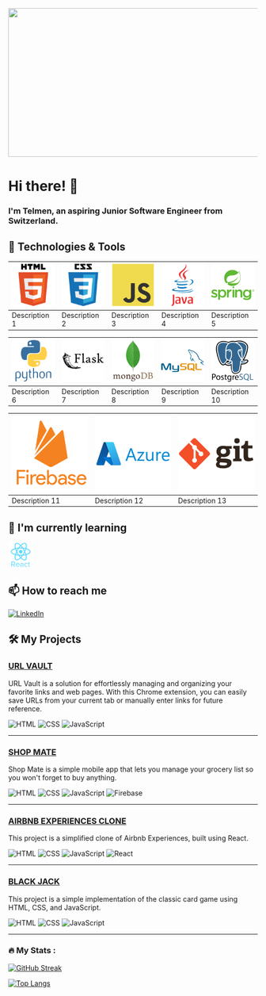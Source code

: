 <div align="center">
  <img src="https://media.giphy.com/media/dWesBcTLavkZuG35MI/giphy.gif" width="850" height="300"/>
</div>

# Hi there! 👋

<h3>I'm Telmen, an aspiring Junior Software Engineer from Switzerland.</h3>

## 🔧 Technologies & Tools

| ![HTML5](https://github.com/devicons/devicon/blob/master/icons/html5/html5-original-wordmark.svg) | ![CSS3](https://github.com/devicons/devicon/blob/master/icons/css3/css3-original-wordmark.svg) | ![JavaScript](https://github.com/devicons/devicon/blob/master/icons/javascript/javascript-original.svg) | ![Java](https://github.com/devicons/devicon/blob/master/icons/java/java-original-wordmark.svg) | ![Spring](https://github.com/devicons/devicon/blob/master/icons/spring/spring-original-wordmark.svg) |
| --- | --- | --- | --- | --- |
| Description 1 | Description 2 | Description 3 | Description 4 | Description 5 |

| ![Python](https://github.com/devicons/devicon/blob/master/icons/python/python-original-wordmark.svg) | ![Flask](https://github.com/devicons/devicon/blob/master/icons/flask/flask-original-wordmark.svg) | ![MongoDB](https://github.com/devicons/devicon/blob/master/icons/mongodb/mongodb-original-wordmark.svg) | ![MySQL](https://github.com/devicons/devicon/blob/master/icons/mysql/mysql-original-wordmark.svg) | ![PostgreSQL](https://github.com/devicons/devicon/blob/master/icons/postgresql/postgresql-original-wordmark.svg) |
| --- | --- | --- | --- | --- |
| Description 6 | Description 7 | Description 8 | Description 9 | Description 10 |

| ![Firebase](https://github.com/devicons/devicon/blob/master/icons/firebase/firebase-plain-wordmark.svg) | ![Azure](https://github.com/devicons/devicon/blob/master/icons/azure/azure-original-wordmark.svg) | ![Git](https://github.com/devicons/devicon/blob/master/icons/git/git-original-wordmark.svg) |
| --- | --- | --- |
| Description 11 | Description 12 | Description 13 |



## 🌱 I'm currently learning

<img src="https://github.com/devicons/devicon/blob/master/icons/react/react-original-wordmark.svg" title="React" alt="React" width="50" height="50"/>&nbsp;

## 📫 How to reach me

[![LinkedIn](https://img.shields.io/badge/linkedin-%230077B5.svg?style=for-the-badge&logo=linkedin&logoColor=white)](https://www.linkedin.com/in/telmen-munkhbaatar-96b046285/)

## 🛠️ My Projects

### [URL VAULT](https://github.com/VanqCoding/JavaScript_ChromeExtension)
URL Vault is a solution for effortlessly managing and organizing your favorite links and web pages. With this Chrome extension, you can        easily save URLs from your current tab or manually enter links for future reference.
  
  ![HTML](https://img.shields.io/badge/-HTML-333333?style=flat&logo=html5)
  ![CSS](https://img.shields.io/badge/-CSS-333333?style=flat&logo=css3)
  ![JavaScript](https://img.shields.io/badge/-JavaScript-333333?style=flat&logo=javascript)

---
  
### [SHOP MATE](https://github.com/VanqCoding/ShopMate)
Shop Mate is a simple mobile app that lets you manage your grocery list so you won't forget to buy anything.

  ![HTML](https://img.shields.io/badge/-HTML-333333?style=flat&logo=html5)
  ![CSS](https://img.shields.io/badge/-CSS-333333?style=flat&logo=css3)
  ![JavaScript](https://img.shields.io/badge/-JavaScript-333333?style=flat&logo=javascript)
  ![Firebase](https://img.shields.io/badge/-Firebase-333333?style=flat&logo=firebase)

---
  
### [AIRBNB EXPERIENCES CLONE](https://github.com/VanqCoding/REACT_airbnb-clone)
This project is a simplified clone of Airbnb Experiences, built using React.

  ![HTML](https://img.shields.io/badge/-HTML-333333?style=flat&logo=html5)
  ![CSS](https://img.shields.io/badge/-CSS-333333?style=flat&logo=css3)
  ![JavaScript](https://img.shields.io/badge/-JavaScript-333333?style=flat&logo=javascript)
  ![React](https://img.shields.io/badge/-React-333333?style=flat&logo=react)

---

### [BLACK JACK](https://github.com/VanqCoding/JavaScript_BlackJack)
This project is a simple implementation of the classic card game using HTML, CSS, and JavaScript.

  ![HTML](https://img.shields.io/badge/-HTML-333333?style=flat&logo=html5)
  ![CSS](https://img.shields.io/badge/-CSS-333333?style=flat&logo=css3)
  ![JavaScript](https://img.shields.io/badge/-JavaScript-333333?style=flat&logo=javascript)

---

### :fire: My Stats :
[![GitHub Streak](http://github-readme-streak-stats.herokuapp.com?user=vanqcoding&theme=dark&background=000000)](https://git.io/streak-stats)

[![Top Langs](https://github-readme-stats.vercel.app/api/top-langs/?username=vanqcoding&layout=compact&theme=vision-friendly-dark)](https://github.com/anuraghazra/github-readme-stats)
